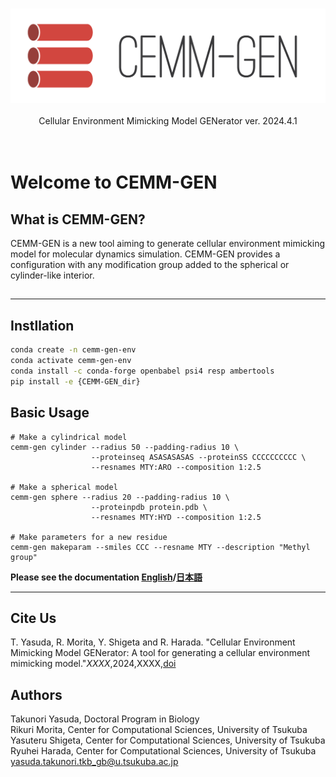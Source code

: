 <p align="center"><br><img src="./cemm-gen_logo_horizontal.png" width="512px"><br><br>
Cellular Environment Mimicking Model GENerator  ver. 2024.4.1<br><br><br></p>

# Welcome to CEMM-GEN

## What is CEMM-GEN?
CEMM-GEN is a new tool aiming to generate cellular environment mimicking model for molecular dynamics simulation. CEMM-GEN provides a configuration with any modification group added to the spherical or cylinder-like interior. 
##
___
## Instllation 
```sh
conda create -n cemm-gen-env
conda activate cemm-gen-env
conda install -c conda-forge openbabel psi4 resp ambertools
pip install -e {CEMM-GEN_dir}
```
## Basic Usage
```sh:available_sub-commands
# Make a cylindrical model
cemm-gen cylinder --radius 50 --padding-radius 10 \
                  --proteinseq ASASASASAS --proteinSS CCCCCCCCCC \
                  --resnames MTY:ARO --composition 1:2.5

# Make a spherical model
cemm-gen sphere --radius 20 --padding-radius 10 \
                  --proteinpdb protein.pdb \
                  --resnames MTY:HYD --composition 1:2.5

# Make parameters for a new residue
cemm-gen makeparam --smiles CCC --resname MTY --description "Methyl group"
```

**Please see the documentation [English](https://github.com/y4suda/CEMM-GEN/blob/main/tutorial_en.md)/[日本語](https://github.com/y4suda/CEMM-GEN/blob/main/tutorial_ja.md)**
___

## Cite Us
T. Yasuda, R. Morita, Y. Shigeta and R. Harada. "Cellular Environment Mimicking Model GENerator: A tool for generating a cellular environment mimicking model."*XXXX*,2024,XXXX,[doi](https://XXX)

## Authors
Takunori Yasuda, Doctoral Program in Biology  
Rikuri Morita, Center for Computational Sciences, University of Tsukuba  
Yasuteru Shigeta, Center for Computational Sciences, University of Tsukuba  
Ryuhei Harada, Center for Computational Sciences, University of Tsukuba  
yasuda.takunori.tkb_gb@u.tsukuba.ac.jp 
